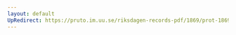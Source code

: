 ```yaml
---
layout: default
UpRedirect: https://pruto.im.uu.se/riksdagen-records-pdf/1869/prot-1869--fk--501/prot-1869--fk--501_038.pdf
---
```

